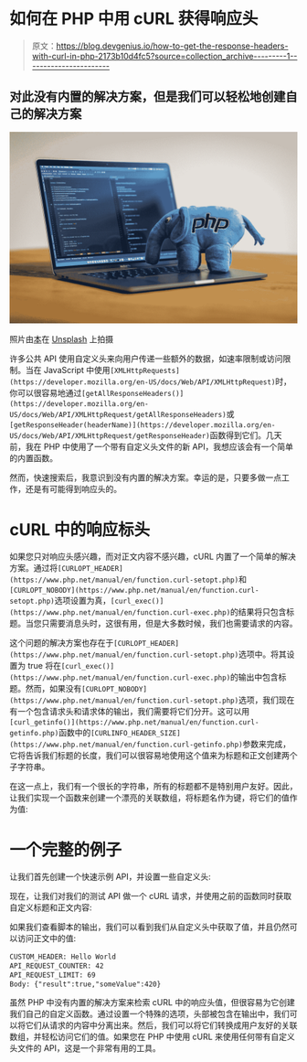 # 如何在 PHP 中用 cURL 获得响应头

> 原文：<https://blog.devgenius.io/how-to-get-the-response-headers-with-curl-in-php-2173b10d4fc5?source=collection_archive---------1----------------------->

## 对此没有内置的解决方案，但是我们可以轻松地创建自己的解决方案

![](img/62a5477efff0eb416f0bd0f4802ddc20.png)

照片由[本](https://unsplash.com/@benofthenorth?utm_source=medium&utm_medium=referral)在 [Unsplash](https://unsplash.com?utm_source=medium&utm_medium=referral) 上拍摄

许多公共 API 使用自定义头来向用户传递一些额外的数据，如速率限制或访问限制。当在 JavaScript 中使用`[XMLHttpRequests](https://developer.mozilla.org/en-US/docs/Web/API/XMLHttpRequest)`时，你可以很容易地通过`[getAllResponseHeaders()](https://developer.mozilla.org/en-US/docs/Web/API/XMLHttpRequest/getAllResponseHeaders)`或`[getResponseHeader(headerName)](https://developer.mozilla.org/en-US/docs/Web/API/XMLHttpRequest/getResponseHeader)`函数得到它们。几天前，我在 PHP 中使用了一个带有自定义头文件的新 API，我想应该会有一个简单的内置函数。

然而，快速搜索后，我意识到没有内置的解决方案。幸运的是，只要多做一点工作，还是有可能得到响应头的。

# cURL 中的响应标头

如果您只对响应头感兴趣，而对正文内容不感兴趣，cURL 内置了一个简单的解决方案。通过将`[CURLOPT_HEADER](https://www.php.net/manual/en/function.curl-setopt.php)`和`[CURLOPT_NOBODY](https://www.php.net/manual/en/function.curl-setopt.php)`选项设置为真，`[curl_exec()](https://www.php.net/manual/en/function.curl-exec.php)`的结果将只包含标题。当您只需要消息头时，这很有用，但是大多数时候，我们也需要请求的内容。

这个问题的解决方案也存在于`[CURLOPT_HEADER](https://www.php.net/manual/en/function.curl-setopt.php)`选项中。将其设置为 true 将在`[curl_exec()](https://www.php.net/manual/en/function.curl-exec.php)`的输出中包含标题。然而，如果没有`[CURLOPT_NOBODY](https://www.php.net/manual/en/function.curl-setopt.php)`选项，我们现在有一个包含请求头和请求体的输出，我们需要将它们分开。这可以用`[curl_getinfo()](https://www.php.net/manual/en/function.curl-getinfo.php)`函数中的`[CURLINFO_HEADER_SIZE](https://www.php.net/manual/en/function.curl-getinfo.php)`参数来完成，它将告诉我们标题的长度，我们可以很容易地使用这个值来为标题和正文创建两个子字符串。

在这一点上，我们有一个很长的字符串，所有的标题都不是特别用户友好。因此，让我们实现一个函数来创建一个漂亮的关联数组，将标题名作为键，将它们的值作为值:

# 一个完整的例子

让我们首先创建一个快速示例 API，并设置一些自定义头:

现在，让我们对我们的测试 API 做一个 cURL 请求，并使用之前的函数同时获取自定义标题和正文内容:

如果我们查看脚本的输出，我们可以看到我们从自定义头中获取了值，并且仍然可以访问正文中的值:

```
CUSTOM_HEADER: Hello World
API_REQUEST_COUNTER: 42
API_REQUEST_LIMIT: 69
Body: {"result":true,"someValue":420}
```

虽然 PHP 中没有内置的解决方案来检索 cURL 中的响应头值，但很容易为它创建我们自己的自定义函数。通过设置一个特殊的选项，头部被包含在输出中，我们可以将它们从请求的内容中分离出来。然后，我们可以将它们转换成用户友好的关联数组，并轻松访问它们的值。如果您在 PHP 中使用 cURL 来使用任何带有自定义头文件的 API，这是一个非常有用的工具。